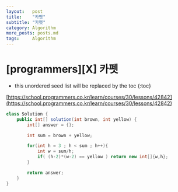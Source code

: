 ```yaml
---
layout:   post
title:    "카펫"
subtitle: "카펫"
category: Algorithm
more_posts: posts.md
tags:     Algorithm
---
```

# [programmers][X] 카펫

<!--more-->
<!-- Table of contents -->
* this unordered seed list will be replaced by the toc
{:toc}

[https://school.programmers.co.kr/learn/courses/30/lessons/42842](https://school.programmers.co.kr/learn/courses/30/lessons/42842)

```java
class Solution {
    public int[] solution(int brown, int yellow) {
        int[] answer = {};

        int sum = brown + yellow;

        for(int h = 3 ; h < sum ; h++){
            int w = sum/h;
            if( (h-2)*(w-2) == yellow ) return new int[]{w,h};
        }

        return answer;
    }
}

```